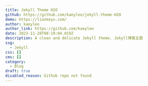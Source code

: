 ```yaml
---
title: Jekyll Theme H2O
github: https://github.com/kaeyleo/jekyll-theme-H2O
demo: https://liaokeyu.com/
author: kaeyleo
author_link: https://github.com/kaeyleo
date: 2023-11-28T08:19:04.019Z
description: A clean and delicate Jekyll theme. Jekyll博客主题
ssg:
  - Jekyll
css: []
cms: []
category:
  - Blog
draft: true
disabled_reason: Github repo not found
---
```

